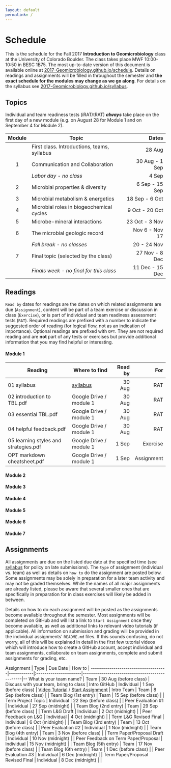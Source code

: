 ```yaml
---
layout: default
permalink: /
---
```


# Schedule

This is the schedule for the Fall 2017 **Introduction to Geomicrobiology** class at the University of Colorado Boulder. The class takes place MWF 10:00-10:50 in BESC 1B75. The most up-to-date version of this document is available online at [2017-Geomicrobiology.github.io/schedule](https://2017-Geomicrobiology.github.io/schedule). Details on readings and assignments will be filled in throughout the semester and **the exact schedule for the modules may change as we go along**. For details on the syllabus see [2017-Geomicrobiology.github.io/syllabus](https://2017-Geomicrobiology.github.io/syllabus).

## Topics

Individual and team readiness tests (iRAT/tRAT) ***always*** take place on the first day of a new module (e.g. on August 28 for Module 1 and on September 4 for Module 2).

| Module | Topic                                       |           Dates |
|:------:|---------------------------------------------|----------------:|
|        | First class. Introductions, teams, syllabus |          28 Aug |
|   1    | Communication and Collaboration             |  30 Aug - 1 Sep |
|        | *Labor day - no class*                      |           4 Sep |
|   2    | Microbial properties & diversity            |  6 Sep - 15 Sep |
|   3    | Microbial metabolism & energetics           |  18 Sep - 6 Oct |
|   4    | Microbial roles in biogeochemical cycles    |  9 Oct - 20 Oct |
|   5    | Microbe-mineral interactions                |  23 Oct - 3 Nov |
|   6    | The microbial geologic record               |  Nov 6 - Nov 17 |
|        | *Fall break - no classes*                   |     20 - 24 Nov |
|   7    | Final topic (selected by the class)         |  27 Nov - 8 Dec |
|        | *Finals week - no final for this class*     | 11 Dec - 15 Dec |


## Readings

`Read by` dates for readings are the dates on which related assignments are due (`Assignment`), content will be part of a team exercise or discussion in class (`Exercise`), or is part of individual and team readiness assessment tests (`RAT`). Required readings are prefixed with a number to indicate the suggested order of reading (for logical flow, not as an indication of importance). Optional readings are prefixed with `OPT`. They are not required reading and are **not** part of any tests or exercises but provide additional information that you may find helpful or interesting.

#### Module 1

| Reading                               | Where to find                                               | Read by |        For |
|---------------------------------------|-------------------------------------------------------------|--------:|-----------:|
| 01 syllabus                           | [syllabus](https://2017-Geomicrobiology.github.io/syllabus) |  30 Aug |        RAT |
| 02 introduction to TBL.pdf            | Google Drive / module 1                                     |  30 Aug |        RAT |
| 03 essential TBL.pdf                  | Google Drive / module 1                                     |  30 Aug |        RAT |
| 04 helpful feedback.pdf               | Google Drive / module 1                                     |  30 Aug |        RAT |
| 05 learning styles and strategies.pdf | Google Drive / module 1                                     |   1 Sep |   Exercise |
| OPT markdown cheatsheet.pdf           | Google Drive / module 1                                     |   1 Sep | Assignment |

#### Module 2

#### Module 3

#### Module 4

#### Module 5

#### Module 6

#### Module 7

## Assignments

All assignments are due on the listed due date at the specified time (see [syllabus](https://2017-Geomicrobiology.github.io/syllabus) for policy on late submissions). The `type` of assignment (individual vs. team) as well as details on `how to` do the assignment are posted below. Some assignments may be solely in preparation for a later team activity and may not be graded themselves. While the names of all major assignments are already listed, please be aware that several smaller ones that are specifically in preparation for in class exercises will likely be added in between.

Details on how to do each assignment will be posted as the assignments become available throughout the semester. Most assignments will be completed on GitHub and will list a link to `Start Assignment` once they become available, as well as additional links to relevant video tutorials (if applicable). All information on submission and grading will be provided in the individual assignments' `README.md` files. If this sounds confusing, do not worry, all of this will be explained in detail in the first few tutorial videos which will introduce how to create a GitHub account, accept individual and team assignments, collaborate on team assignments, complete and submit assignments for grading, etc.


Assignment                           | Type       | Due Date              | How to                                         |
-------------------------------------|------------|:----------------------|------------------------------------------------|--
What is your team name?              | Team       | 30 Aug (before class) | Discuss with your team, bring to class         |
Intro GitHub                         | Individual | 1 Sep (before class)  | [Video Tutorial](https://youtu.be/t2akdoj0OfA) / [Start Assignment](https://classroom.github.com/a/kpaay7tA) |
Intro Team                           | Team       | 8 Sep (before class)  |                                                |
Team Blog (1st entry)                | Team       | 15 Sep (before class) |                                                |
Term Project Topic                   | Individual | 22 Sep (before class) |                                                |
Peer Evaluation #1                   | Individual | 27 Sep (midnight)     |                                                |
Team Blog (2nd entry)                | Team       | 29 Sep (before class) |                                                |
Term L&G Draft                       | Individual | 2 Oct (midnight)      |                                                |
Peer Feedback on L&G                 | Individual | 4 Oct (midnight)      |                                                |
Term L&G Revised Final               | Individual | 6 Oct (midnight)      |                                                |
Team Blog (3rd entry)                | Team       | 13 Oct (before class) |                                                |
Peer Evaluation #2                   | Individual | 1 Nov (midnight)      |                                                |
Team Blog (4th entry)                | Team       | 3 Nov (before class)  |                                                |
Term Paper/Proposal Draft            | Individual | 10 Nov (midnight)     |                                                |
Peer Feedback on Term Paper/Proposal | Individual | 15 Nov (midnight)     |                                                |
Team Blog (5th entry)                | Team       | 17 Nov (before class) |                                                |
Team Blog (6th entry)                | Team       | 1 Dec (before class)  |                                                |
Peer Evaluation #3                   | Individual | 6 Dec (midnight)      |                                                |
Term Paper/Proposal Revised Final    | Individual | 8 Dec (midnight)      |                                                |
